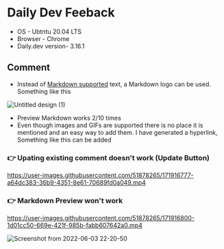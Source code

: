 # Daily Dev Feeback
- OS - Ubtntu 20.04 LTS
- Browser - Chrome
- Daily.dev version- 3.16.1


## Comment

- Instead of [Markdown supported]() text, a Markdown logo can be used. Something like this

 ![Untitled design (1)](https://user-images.githubusercontent.com/51878265/171915545-fd436559-8b22-4ff3-a56e-13d9f553cd22.png)
 
- Preview Markdown works 2/10 times
- Even though images and GIFs are supported there is no place it is mentioned and an easy way to add them. I have generated a hyperlink, Something like this can be added

### 👉 Upating existing comment doesn't work (Update Button)

https://user-images.githubusercontent.com/51878265/171916777-a64dc383-36b9-4351-8e61-70689fd0a049.mp4

### 👉 Markdown Preview won't work

https://user-images.githubusercontent.com/51878265/171916800-1d01cc50-669e-421f-985b-fabb607642a0.mp4

![Screenshot from 2022-06-03 22-20-50](https://user-images.githubusercontent.com/51878265/171916811-170eaae1-f7bc-46e2-be2f-92e7c7c6ddc1.png)







